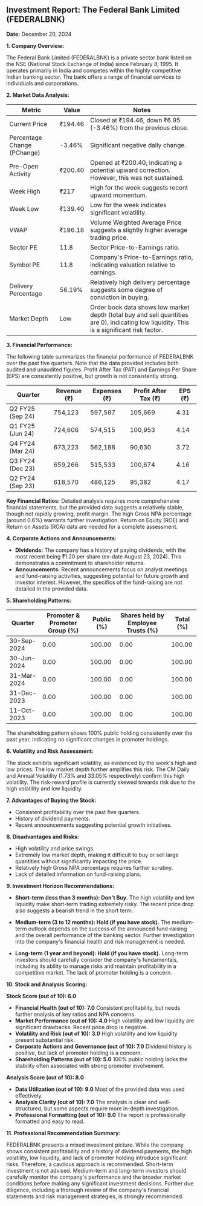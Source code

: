 ## Investment Report: The Federal Bank Limited (FEDERALBNK)

**Date:** December 20, 2024

**1. Company Overview:**

The Federal Bank Limited (FEDERALBNK) is a private sector bank listed on the NSE (National Stock Exchange of India) since February 8, 1995.  It operates primarily in India and competes within the highly competitive Indian banking sector.  The bank offers a range of financial services to individuals and corporations.

**2. Market Data Analysis:**

| Metric                     | Value          | Notes                                                                 |
|-----------------------------|-----------------|-------------------------------------------------------------------------|
| Current Price               | ₹194.46         | Closed at ₹194.46, down ₹6.95 (-3.46%) from the previous close.       |
| Percentage Change (PChange) | -3.46%          | Significant negative daily change.                                      |
| Pre-Open Activity          | ₹200.40         | Opened at ₹200.40, indicating a potential upward correction.  However, this was not sustained. |
| Week High                   | ₹217            | High for the week suggests recent upward momentum.                     |
| Week Low                    | ₹139.40         | Low for the week indicates significant volatility.                       |
| VWAP                        | ₹196.18         | Volume Weighted Average Price suggests a slightly higher average trading price. |
| Sector PE                   | 11.8            | Sector Price-to-Earnings ratio.                                         |
| Symbol PE                   | 11.8            | Company's Price-to-Earnings ratio, indicating valuation relative to earnings. |
| Delivery Percentage         | 56.19%          | Relatively high delivery percentage suggests some degree of conviction in buying. |
| Market Depth                | Low              | Order book data shows low market depth (total buy and sell quantities are 0), indicating low liquidity. This is a significant risk factor. |


**3. Financial Performance:**

The following table summarizes the financial performance of FEDERALBNK over the past five quarters.  Note that the data provided includes both audited and unaudited figures.  Profit After Tax (PAT) and Earnings Per Share (EPS) are consistently positive, but growth is not consistently strong.

| Quarter      | Revenue (₹) | Expenses (₹) | Profit After Tax (₹) | EPS (₹) |
|--------------|-------------|-------------|-----------------------|---------|
| Q2 FY25 (Sep 24)| 754,123     | 597,587     | 105,669                | 4.31    |
| Q1 FY25 (Jun 24)| 724,606     | 574,515     | 100,953                | 4.14    |
| Q4 FY24 (Mar 24)| 673,223     | 562,188     | 90,630                 | 3.72    |
| Q3 FY24 (Dec 23)| 659,266     | 515,533     | 100,674                | 4.16    |
| Q2 FY24 (Sep 23)| 618,570     | 486,125     | 95,382                 | 4.17    |


**Key Financial Ratios:**  Detailed analysis requires more comprehensive financial statements, but the provided data suggests a relatively stable, though not rapidly growing, profit margin.  The high Gross NPA percentage (around 0.6%) warrants further investigation.  Return on Equity (ROE) and Return on Assets (ROA) data are needed for a complete assessment.

**4. Corporate Actions and Announcements:**

* **Dividends:**  The company has a history of paying dividends, with the most recent being ₹1.20 per share (ex-date August 23, 2024).  This demonstrates a commitment to shareholder returns.
* **Announcements:** Recent announcements focus on analyst meetings and fund-raising activities, suggesting potential for future growth and investor interest.  However, the specifics of the fund-raising are not detailed in the provided data.

**5. Shareholding Patterns:**

| Quarter      | Promoter & Promoter Group (%) | Public (%) | Shares held by Employee Trusts (%) | Total (%) |
|--------------|-----------------------------|------------|---------------------------------|-----------|
| 30-Sep-2024  | 0.00                         | 100.00     | 0.00                           | 100.00    |
| 30-Jun-2024  | 0.00                         | 100.00     | 0.00                           | 100.00    |
| 31-Mar-2024  | 0.00                         | 100.00     | 0.00                           | 100.00    |
| 31-Dec-2023  | 0.00                         | 100.00     | 0.00                           | 100.00    |
| 11-Oct-2023   | 0.00                         | 100.00     | 0.00                           | 100.00    |

The shareholding pattern shows 100% public holding consistently over the past year, indicating no significant changes in promoter holdings.

**6. Volatility and Risk Assessment:**

The stock exhibits significant volatility, as evidenced by the week's high and low prices.  The low market depth further amplifies this risk.  The CM Daily and Annual Volatility (1.73% and 33.05% respectively) confirm this high volatility.  The risk-reward profile is currently skewed towards risk due to the high volatility and low liquidity.

**7. Advantages of Buying the Stock:**

* Consistent profitability over the past five quarters.
* History of dividend payments.
* Recent announcements suggesting potential growth initiatives.

**8. Disadvantages and Risks:**

* High volatility and price swings.
* Extremely low market depth, making it difficult to buy or sell large quantities without significantly impacting the price.
* Relatively high Gross NPA percentage requires further scrutiny.
* Lack of detailed information on fund-raising plans.

**9. Investment Horizon Recommendations:**

* **Short-term (less than 3 months): Don't Buy.** The high volatility and low liquidity make short-term trading extremely risky.  The recent price drop also suggests a bearish trend in the short term.

* **Medium-term (3 to 12 months): Hold (if you have stock).**  The medium-term outlook depends on the success of the announced fund-raising and the overall performance of the banking sector.  Further investigation into the company's financial health and risk management is needed.

* **Long-term (1 year and beyond): Hold (if you have stock).**  Long-term investors should carefully consider the company's fundamentals, including its ability to manage risks and maintain profitability in a competitive market.  The lack of promoter holding is a concern.


**10. Stock and Analysis Scoring:**

**Stock Score (out of 10): 6.0**

* **Financial Health (out of 10): 7.0**  Consistent profitability, but needs further analysis of key ratios and NPA concerns.
* **Market Performance (out of 10): 4.0**  High volatility and low liquidity are significant drawbacks. Recent price drop is negative.
* **Volatility and Risk (out of 10): 3.0**  High volatility and low liquidity present substantial risk.
* **Corporate Actions and Governance (out of 10): 7.0**  Dividend history is positive, but lack of promoter holding is a concern.
* **Shareholding Patterns (out of 10): 5.0**  100% public holding lacks the stability often associated with strong promoter involvement.


**Analysis Score (out of 10): 8.0**

* **Data Utilization (out of 10): 9.0**  Most of the provided data was used effectively.
* **Analysis Clarity (out of 10): 7.0**  The analysis is clear and well-structured, but some aspects require more in-depth investigation.
* **Professional Formatting (out of 10): 9.0**  The report is professionally formatted and easy to read.


**11. Professional Recommendation Summary:**

FEDERALBNK presents a mixed investment picture. While the company shows consistent profitability and a history of dividend payments, the high volatility, low liquidity, and lack of promoter holding introduce significant risks.  Therefore, a cautious approach is recommended.  Short-term investment is not advised.  Medium-term and long-term investors should carefully monitor the company's performance and the broader market conditions before making any significant investment decisions.  Further due diligence, including a thorough review of the company's financial statements and risk management strategies, is strongly recommended.
